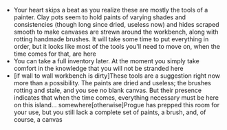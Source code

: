 - Your heart skips a beat as you realize these are mostly the tools of a painter. Clay pots seem to hold paints of varying shades and consistencies (though long since dried, useless now) and hides scraped smooth to make canvases are strewn around the workbench, along with rotting handmade brushes. It will take some time to put everything in order, but it looks like most of the tools you'll need to move on, when the time comes for that, are here
- You can take a full inventory later. At the moment you simply take comfort in the knowledge that you will not be stranded here
- [if wall to wall workbench is dirty]These tools are a suggestion right now more than a possibility. The paints are dried and useless; the brushes rotting and stale, and you see no blank canvas. But their presence indicates that when the time comes, everything necessary must be here on this island... somewhere[otherwise]Progue has prepped this room for your use, but you still lack a complete set of paints, a brush, and, of course, a canvas